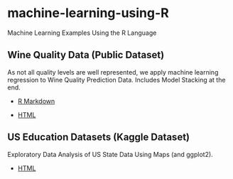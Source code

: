 # machine-learning-using-R
Machine Learning Examples Using the R Language

## Wine Quality Data (Public Dataset)

As not all quality levels are well represented, we apply machine learning regression to Wine Quality Prediction Data.
Includes Model Stacking at the end.

  - [R Markdown](WineQuality.Rmd)

  - [HTML](http://rpubs.com/ispapadakis/wine-quality)
  

## US Education Datasets (Kaggle Dataset)

Exploratory Data Analysis of US State Data Using Maps (and ggplot2).

  - [HTML](https://www.kaggle.com/yanpapadakis/us-edu-eda?scriptVersionId=15124802)
